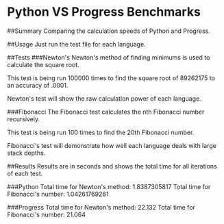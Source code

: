 Python VS Progress Benchmarks
=============================

##Summary
Comparing the calculation speeds of Python and Progress.

##Usage
Just run the test file for each language.

##Tests
###Newton's
Newton's method of finding minimums is used to calculate the square root.

This test is being run 100000 times to find the square root of 89262175 to an accuracy of .0001.

Newton's test will show the raw calculation power of each language.

###Fibonacci
The Fibonacci test calculates the nth Fibonacci number recursively.

This test is being run 100 times to find the 20th Fibonacci number.

Fibonacci's test will demonstrate how well each language deals with large stack depths.

##Results
Results are in seconds and shows the total time for all iterations of each test.

###Python
Total time for Newton's method: 1.8387305817
Total time for Fibonacci's number: 1.04261769261

###Progress
Total time for Newton's method: 22.132
Total time for Fibonacci's number: 21.064
